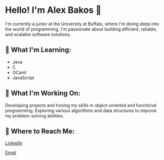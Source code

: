 
# Hello! I'm Alex Bakos 👋
I'm currently a junior at the University at Buffalo, where I'm diving deep into the world of programming. I'm passionate about building efficient, reliable, and scalable software solutions.

## 🌱 What I'm Learning:
- Java
- C
- OCaml
- JavaScript
## 🔭 What I'm Working On:
Developing projects and honing my skills in object-oriented and functional programming.
Exploring various algorithms and data structures to improve my problem-solving abilities.
## 💬 Where to Reach Me:
[LinkedIn](https://www.linkedin.com/in/alexanderbakos/)

[Email](asbakos@buffalo.edu)



<!--
**Baekos/Baekos** is a ✨ _special_ ✨ repository because its `README.md` (this file) appears on your GitHub profile.

Here are some ideas to get you started:

- 🔭 I’m currently working on ...
- 🌱 I’m currently learning ...
- 👯 I’m looking to collaborate on ...
- 🤔 I’m looking for help with ...
- 💬 Ask me about ...
- 📫 How to reach me: ...
- 😄 Pronouns: ...
- ⚡ Fun fact: ...
-->
